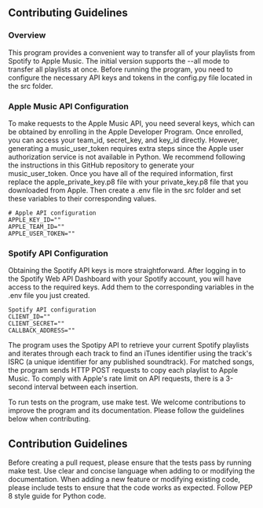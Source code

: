 ## Contributing Guidelines
### Overview
This program provides a convenient way to transfer all of your playlists from Spotify to Apple Music. The initial version supports the --all mode to transfer all playlists at once. Before running the program, you need to configure the necessary API keys and tokens in the config.py file located in the src folder.

### Apple Music API Configuration
To make requests to the Apple Music API, you need several keys, which can be obtained by enrolling in the Apple Developer Program. Once enrolled, you can access your team_id, secret_key, and key_id directly. However, generating a music_user_token requires extra steps since the Apple user authorization service is not available in Python. We recommend following the instructions in this GitHub repository to generate your music_user_token. Once you have all of the required information, first replace the apple_private_key.p8 file with your private_key.p8 file that you downloaded from Apple. Then create a .env file in the src folder and set these variables to their corresponding values.

```
# Apple API configuration
APPLE_KEY_ID=""
APPLE_TEAM_ID=""
APPLE_USER_TOKEN=""
```

### Spotify API Configuration
Obtaining the Spotify API keys is more straightforward. After logging in to the Spotify Web API Dashboard with your Spotify account, you will have access to the required keys. Add them to the corresponding variables in the .env file you just created.

```
Spotify API configuration
CLIENT_ID=""
CLIENT_SECRET=""
CALLBACK_ADDRESS=""
```

The program uses the Spotipy API to retrieve your current Spotify playlists and iterates through each track to find an iTunes identifier using the track's ISRC (a unique identifier for any published soundtrack). For matched songs, the program sends HTTP POST requests to copy each playlist to Apple Music. To comply with Apple's rate limit on API requests, there is a 3-second interval between each insertion.

To run tests on the program, use make test. We welcome contributions to improve the program and its documentation. Please follow the guidelines below when contributing.

## Contribution Guidelines
Before creating a pull request, please ensure that the tests pass by running make test.
Use clear and concise language when adding to or modifying the documentation.
When adding a new feature or modifying existing code, please include tests to ensure that the code works as expected.
Follow PEP 8 style guide for Python code.
